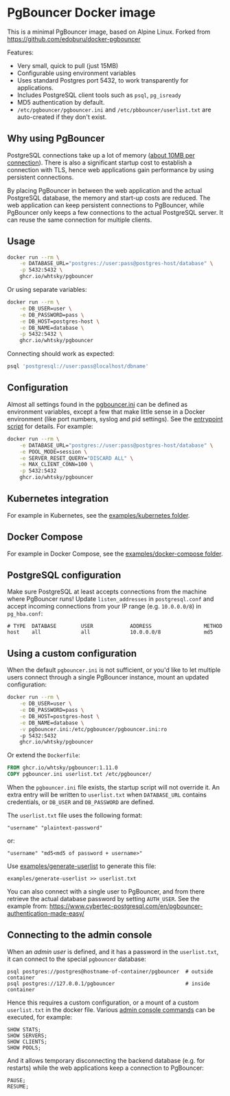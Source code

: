 # PgBouncer Docker image

This is a minimal PgBouncer image, based on Alpine Linux.
Forked from https://github.com/edoburu/docker-pgbouncer

Features:

- Very small, quick to pull (just 15MB)
- Configurable using environment variables
- Uses standard Postgres port 5432, to work transparently for applications.
- Includes PostgreSQL client tools such as `psql`, `pg_isready`
- MD5 authentication by default.
- `/etc/pgbouncer/pgbouncer.ini` and `/etc/pbbouncer/userlist.txt` are auto-created if they don't exist.

## Why using PgBouncer

PostgreSQL connections take up a lot of memory ([about 10MB per connection](http://hans.io/blog/2014/02/19/postgresql_connection)). There is also a significant startup cost to establish a connection with TLS, hence web applications gain performance by using persistent connections.

By placing PgBouncer in between the web application and the actual PostgreSQL database, the memory and start-up costs are reduced. The web application can keep persistent connections to PgBouncer, while PgBouncer only keeps a few connections to the actual PostgreSQL server. It can reuse the same connection for multiple clients.

## Usage

```sh
docker run --rm \
    -e DATABASE_URL="postgres://user:pass@postgres-host/database" \
    -p 5432:5432 \
    ghcr.io/whtsky/pgbouncer
```

Or using separate variables:

```sh
docker run --rm \
    -e DB_USER=user \
    -e DB_PASSWORD=pass \
    -e DB_HOST=postgres-host \
    -e DB_NAME=database \
    -p 5432:5432 \
    ghcr.io/whtsky/pgbouncer
```

Connecting should work as expected:

```sh
psql 'postgresql://user:pass@localhost/dbname'
```

## Configuration

Almost all settings found in the [pgbouncer.ini](https://pgbouncer.github.io/config.html) can be defined as environment variables, except a few that make little sense in a Docker environment (like port numbers, syslog and pid settings). See the [entrypoint script](https://github.com/whtsky/docker-pgbouncer/blob/master/entrypoint.sh) for details. For example:

```sh
docker run --rm \
    -e DATABASE_URL="postgres://user:pass@postgres-host/database" \
    -e POOL_MODE=session \
    -e SERVER_RESET_QUERY="DISCARD ALL" \
    -e MAX_CLIENT_CONN=100 \
    -p 5432:5432
    ghcr.io/whtsky/pgbouncer
```

## Kubernetes integration

For example in Kubernetes, see the [examples/kubernetes folder](https://github.com/whtsky/docker-pgbouncer/tree/master/examples/kubernetes).

## Docker Compose

For example in Docker Compose, see the [examples/docker-compose folder](https://github.com/whtsky/docker-pgbouncer/tree/master/examples/docker-compose).

## PostgreSQL configuration

Make sure PostgreSQL at least accepts connections from the machine where PgBouncer runs! Update `listen_addresses` in `postgresql.conf` and accept incoming connections from your IP range (e.g. `10.0.0.0/8`) in `pg_hba.conf`:

```
# TYPE  DATABASE        USER            ADDRESS                 METHOD
host    all             all             10.0.0.0/8              md5
```

## Using a custom configuration

When the default `pgbouncer.ini` is not sufficient, or you'd like to let multiple users connect through a single PgBouncer instance, mount an updated configuration:

```sh
docker run --rm \
    -e DB_USER=user \
    -e DB_PASSWORD=pass \
    -e DB_HOST=postgres-host \
    -e DB_NAME=database \
    -v pgbouncer.ini:/etc/pgbouncer/pgbouncer.ini:ro
    -p 5432:5432
    ghcr.io/whtsky/pgbouncer
```

Or extend the `Dockerfile`:

```Dockerfile
FROM ghcr.io/whtsky/pgbouncer:1.11.0
COPY pgbouncer.ini userlist.txt /etc/pgbouncer/
```

When the `pgbouncer.ini` file exists, the startup script will not override it. An extra entry will be written to `userlist.txt` when `DATABASE_URL` contains credentials, or `DB_USER` and `DB_PASSWORD` are defined.

The `userlist.txt` file uses the following format:

```
"username" "plaintext-password"
```

or:

```
"username" "md5<md5 of password + username>"
```

Use [examples/generate-userlist](https://github.com/whtsky/docker-pgbouncer/blob/master/examples/generate-userlist) to generate this file:

```
examples/generate-userlist >> userlist.txt
```

You can also connect with a single user to PgBouncer, and from there retrieve the actual database password
by setting `AUTH_USER`. See the example from: <https://www.cybertec-postgresql.com/en/pgbouncer-authentication-made-easy/>

## Connecting to the admin console

When an _admin user_ is defined, and it has a password in the `userlist.txt`, it can connect to the special `pgbouncer` database:

```
psql postgres://postgres@hostname-of-container/pgbouncer  # outside container
psql postgres://127.0.0.1/pgbouncer                       # inside container
```

Hence this requires a custom configuration, or a mount of a custom `userlist.txt` in the docker file.
Various [admin console commands](https://pgbouncer.github.io/usage.html#admin-console) can be executed, for example:

```
SHOW STATS;
SHOW SERVERS;
SHOW CLIENTS;
SHOW POOLS;
```

And it allows temporary disconnecting the backend database (e.g. for restarts) while the web applications keep a connection to PgBouncer:

```
PAUSE;
RESUME;
```
